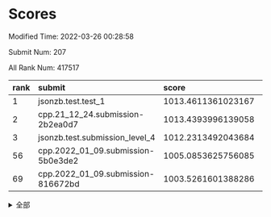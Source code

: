# Scores

Modified Time: 2022-03-26 00:28:58

Submit Num: 207

All Rank Num: 417517

| rank |               submit               |       score        |       sigma        | pk_num |
| :--- | :--------------------------------- | :----------------- | :----------------- | :----- |
| 1    | jsonzb.test.test_1                 | 1013.4611361023167 | 0.8225840253976009 | 8067   |
| 2    | cpp.21_12_24.submission-2b2ea0d7   | 1013.4393996139058 | 0.8205711420790198 | 8069   |
| 3    | jsonzb.test.submission_level_4     | 1012.2313492043684 | 0.7721971995958609 | 8066   |
| 56   | cpp.2022_01_09.submission-5b0e3de2 | 1005.0853625756085 | 0.733393661312464  | 8066   |
| 69   | cpp.2022_01_09.submission-816672bd | 1003.5261601388286 | 0.7227235441145787 | 8072   |


<details>
<summary>全部</summary>

| rank |                 submit                 |       score        |       sigma        | pk_num |
| :--- | :------------------------------------- | :----------------- | :----------------- | :----- |
| 1    | jsonzb.test.test_1                     | 1013.4611361023167 | 0.8225840253976009 | 8067   |
| 2    | cpp.21_12_24.submission-2b2ea0d7       | 1013.4393996139058 | 0.8205711420790198 | 8069   |
| 3    | jsonzb.test.submission_level_4         | 1012.2313492043684 | 0.7721971995958609 | 8066   |
| 4    | gobigger.level_3.submission_level_3_22 | 1011.5891703104909 | 0.787140390619414  | 8071   |
| 5    | gobigger.level_3.submission_level_3_19 | 1011.3885009516881 | 0.7759582421126813 | 8072   |
| 6    | gobigger.level_3.submission_level_3_1  | 1011.3220464719304 | 0.769508852774901  | 8067   |
| 7    | gobigger.level_3.submission_level_3_26 | 1011.192099228566  | 0.7822268756709646 | 8067   |
| 8    | gobigger.level_3.submission_level_3_30 | 1011.1105052947178 | 0.7834450682928086 | 8071   |
| 9    | gobigger.level_3.submission_level_3_32 | 1010.9416209906143 | 0.7701880512718935 | 8070   |
| 10   | gobigger.level_3.submission_level_3_27 | 1010.9105902534926 | 0.757431035608697  | 8067   |
| 11   | gobigger.level_3.submission_level_3_11 | 1010.9047020261817 | 0.7908352545078703 | 8069   |
| 12   | gobigger.level_3.submission_level_3_8  | 1010.8875501413036 | 0.7633459020929897 | 8068   |
| 13   | gobigger.level_3.submission_level_3_13 | 1010.8843118834826 | 0.770736562699048  | 8069   |
| 14   | gobigger.level_3.submission_level_3_3  | 1010.7532384238706 | 0.7833020367545784 | 8061   |
| 15   | gobigger.level_3.submission_level_3_14 | 1010.7005779358703 | 0.7376395722843498 | 8070   |
| 16   | gobigger.level_3.submission_level_3_29 | 1010.5784591367035 | 0.7763179101200949 | 8067   |
| 17   | gobigger.level_3.submission_level_3_15 | 1010.5666936201463 | 0.7681682295890785 | 8069   |
| 18   | gobigger.level_3.submission_level_3_49 | 1010.5521999140644 | 0.7720898475164316 | 8069   |
| 19   | gobigger.level_3.submission_level_3_25 | 1010.4675956284383 | 0.7710494219325382 | 8072   |
| 20   | gobigger.level_3.submission_level_3_43 | 1010.3555350630995 | 0.7640202174941477 | 8064   |
| 21   | gobigger.level_3.submission_level_3_42 | 1010.3212360989618 | 0.7720591196138911 | 8065   |
| 22   | gobigger.level_3.submission_level_3_9  | 1010.2115289971588 | 0.762543898528845  | 8064   |
| 23   | gobigger.level_3.submission_level_3_47 | 1010.2012596844244 | 0.7598727857142775 | 8067   |
| 24   | gobigger.level_3.submission_level_3_37 | 1010.193600003898  | 0.7434159311740606 | 8069   |
| 25   | gobigger.level_3.submission_level_3_44 | 1010.1053932981782 | 0.7507602749199871 | 8068   |
| 26   | gobigger.level_3.submission_level_3_6  | 1010.0531619415138 | 0.7561629861450203 | 8064   |
| 27   | gobigger.level_3.submission_level_3_24 | 1010.0512268351553 | 0.7620753325982363 | 8070   |
| 28   | gobigger.level_3.submission_level_3_23 | 1010.0203107658144 | 0.7502300745662056 | 8068   |
| 29   | gobigger.level_3.submission_level_3_10 | 1010.0160009704733 | 0.7453818698206911 | 8067   |
| 30   | gobigger.level_3.submission_level_3_48 | 1010.0009087054822 | 0.7439963352439705 | 8069   |
| 31   | gobigger.level_3.submission_level_3_46 | 1009.9958732680049 | 0.7442577848575329 | 8068   |
| 32   | gobigger.level_3.submission_level_3_35 | 1009.9908023771682 | 0.7632079736742253 | 8064   |
| 33   | gobigger.level_3.submission_level_3_45 | 1009.817068179261  | 0.7608288110134401 | 8068   |
| 34   | gobigger.level_3.submission_level_3_2  | 1009.7977314441878 | 0.7581654123120989 | 8065   |
| 35   | gobigger.level_3.submission_level_3_4  | 1009.7840830041903 | 0.7551503284131004 | 8071   |
| 36   | gobigger.level_3.submission_level_3_31 | 1009.7034690823629 | 0.7419211334104792 | 8065   |
| 37   | gobigger.level_3.submission_level_3_28 | 1009.6834365115591 | 0.7648035560281286 | 8073   |
| 38   | gobigger.level_3.submission_level_3_17 | 1009.6248869219423 | 0.7562275353742017 | 8064   |
| 39   | gobigger.level_3.submission_level_3_41 | 1009.5983485437403 | 0.7633983250255291 | 8068   |
| 40   | gobigger.level_3.submission_level_3_20 | 1009.5982178969074 | 0.7651291582560654 | 8067   |
| 41   | gobigger.level_3.submission_level_3_33 | 1009.5523505692671 | 0.759373821499812  | 8068   |
| 42   | gobigger.level_3.submission_level_3_12 | 1009.4122442876563 | 0.7671854902177903 | 8065   |
| 43   | gobigger.level_3.submission_level_3_18 | 1009.2558744099266 | 0.7804534294162784 | 8070   |
| 44   | gobigger.level_3.submission_level_3_34 | 1009.2191767558783 | 0.728996321543491  | 8067   |
| 45   | gobigger.level_3.submission_level_3_38 | 1009.1799207243337 | 0.7409861203323178 | 8070   |
| 46   | gobigger.level_3.submission_level_3_0  | 1009.070783188058  | 0.751594873335908  | 8069   |
| 47   | gobigger.level_3.submission_level_3_7  | 1009.0619597778932 | 0.743060485953302  | 8066   |
| 48   | gobigger.level_3.submission_level_3_21 | 1008.9985131224436 | 0.7334697366317469 | 8068   |
| 49   | gobigger.level_3.submission_level_3_16 | 1008.8091148597186 | 0.7389910145669304 | 8068   |
| 50   | gobigger.level_3.submission_level_3_40 | 1008.6529366121486 | 0.7270032558776462 | 8073   |
| 51   | gobigger.level_3.submission_level_3_5  | 1008.42856895199   | 0.7479384153610522 | 8070   |
| 52   | gobigger.level_3.submission_level_3_39 | 1008.0095182345583 | 0.7524171225715487 | 8070   |
| 53   | gobigger.level_3.submission_level_3_36 | 1007.9776756673305 | 0.7440071581314285 | 8064   |
| 54   | gobigger.level_1.submission_level_1_26 | 1005.8457983822799 | 0.730750106809734  | 8073   |
| 55   | gobigger.level_1.submission_level_1_33 | 1005.0886802635266 | 0.7122021557011243 | 8065   |
| 56   | cpp.2022_01_09.submission-5b0e3de2     | 1005.0853625756085 | 0.733393661312464  | 8066   |
| 57   | gobigger.level_1.submission_level_1_24 | 1004.8461583081728 | 0.7195551994565391 | 8071   |
| 58   | gobigger.level_1.submission_level_1_28 | 1004.3405488640585 | 0.7180438085274774 | 8065   |
| 59   | gobigger.level_1.submission_level_1_13 | 1004.2428431636588 | 0.7206126788252404 | 8071   |
| 60   | gobigger.level_1.submission_level_1_22 | 1004.1909250275203 | 0.7134486340470652 | 8066   |
| 61   | gobigger.level_1.submission_level_1_42 | 1004.1072108374019 | 0.7224801104159202 | 8067   |
| 62   | gobigger.level_1.submission_level_1_27 | 1003.9230355416562 | 0.7279393931928744 | 8066   |
| 63   | gobigger.level_1.submission_level_1_16 | 1003.922014962865  | 0.7179048453212915 | 8069   |
| 64   | gobigger.level_1.submission_level_1_45 | 1003.9044565773528 | 0.7262433561587788 | 8073   |
| 65   | gobigger.level_1.submission_level_1_18 | 1003.8338296358168 | 0.7189633087860682 | 8063   |
| 66   | gobigger.level_1.submission_level_1_30 | 1003.775282780571  | 0.7308242006629577 | 8069   |
| 67   | gobigger.level_1.submission_level_1_14 | 1003.7402065786935 | 0.7111184965295801 | 8068   |
| 68   | gobigger.level_1.submission_level_1_23 | 1003.5530529966749 | 0.7105575256456671 | 8066   |
| 69   | cpp.2022_01_09.submission-816672bd     | 1003.5261601388286 | 0.7227235441145787 | 8072   |
| 70   | gobigger.level_1.submission_level_1_34 | 1003.5160541526869 | 0.7123607962794335 | 8070   |
| 71   | gobigger.level_1.submission_level_1_49 | 1003.4768440614478 | 0.729840017505022  | 8072   |
| 72   | gobigger.level_1.submission_level_1_3  | 1003.4511684726376 | 0.7216117060028303 | 8071   |
| 73   | gobigger.level_1.submission_level_1_19 | 1003.44239000926   | 0.7176593311033385 | 8071   |
| 74   | gobigger.level_1.submission_level_1_6  | 1003.4027139110543 | 0.7194114332899862 | 8067   |
| 75   | gobigger.level_1.submission_level_1_12 | 1003.3268576720238 | 0.7160392410952645 | 8071   |
| 76   | gobigger.level_1.submission_level_1_35 | 1003.2977330739964 | 0.720078484019595  | 8072   |
| 77   | gobigger.level_1.submission_level_1_2  | 1003.2901938815827 | 0.7161329726765638 | 8069   |
| 78   | gobigger.level_1.submission_level_1_17 | 1003.2565637529287 | 0.714910038354065  | 8067   |
| 79   | gobigger.level_1.submission_level_1_20 | 1003.2423069095065 | 0.7222526320179198 | 8071   |
| 80   | gobigger.level_1.submission_level_1_36 | 1003.2329006797751 | 0.7174360450930763 | 8072   |
| 81   | gobigger.level_1.submission_level_1_4  | 1003.1585402669826 | 0.7147052732121159 | 8068   |
| 82   | gobigger.level_1.submission_level_1_44 | 1003.1442584632126 | 0.7195636351118283 | 8066   |
| 83   | gobigger.level_1.submission_level_1_5  | 1003.1369384100803 | 0.7131710790779849 | 8069   |
| 84   | gobigger.level_1.submission_level_1_38 | 1003.0642771073459 | 0.7107086266195191 | 8069   |
| 85   | gobigger.level_1.submission_level_1_0  | 1003.0570478367225 | 0.7095355296206216 | 8067   |
| 86   | gobigger.level_1.submission_level_1_40 | 1003.0340498998861 | 0.7087922379275882 | 8064   |
| 87   | gobigger.level_1.submission_level_1_29 | 1003.0333203313363 | 0.7118893006889063 | 8067   |
| 88   | gobigger.level_1.submission_level_1_46 | 1003.0095213742751 | 0.7222612087071446 | 8068   |
| 89   | gobigger.level_1.submission_level_1_15 | 1002.9852559658194 | 0.7221204985242587 | 8066   |
| 90   | gobigger.level_1.submission_level_1_48 | 1002.9594778932154 | 0.7238968986882857 | 8069   |
| 91   | gobigger.level_1.submission_level_1_37 | 1002.8653917955371 | 0.7178224250421588 | 8071   |
| 92   | gobigger.level_1.submission_level_1_43 | 1002.8533328368832 | 0.7100670666312292 | 8069   |
| 93   | gobigger.level_1.submission_level_1_10 | 1002.8234898150208 | 0.7185520169930532 | 8069   |
| 94   | gobigger.level_1.submission_level_1_11 | 1002.753560910236  | 0.7221370956493391 | 8065   |
| 95   | gobigger.level_1.submission_level_1_1  | 1002.7406718902223 | 0.7246761893324831 | 8068   |
| 96   | gobigger.level_1.submission_level_1_41 | 1002.7032078341879 | 0.707684245613576  | 8070   |
| 97   | gobigger.level_1.submission_level_1_31 | 1002.6612008166206 | 0.7117317239635683 | 8066   |
| 98   | gobigger.level_1.submission_level_1_32 | 1002.6212232880276 | 0.7081862890772268 | 8069   |
| 99   | gobigger.level_1.submission_level_1_39 | 1002.5902532798459 | 0.7163585258266493 | 8069   |
| 100  | gobigger.level_1.submission_level_1_47 | 1002.5522445956896 | 0.7118708010957614 | 8069   |
| 101  | gobigger.level_1.submission_level_1_25 | 1002.5470248741326 | 0.7124976348803231 | 8065   |
| 102  | gobigger.level_1.submission_level_1_21 | 1002.5087801399294 | 0.7189077497297914 | 8069   |
| 103  | gobigger.level_1.submission_level_1_8  | 1002.411222330004  | 0.7103826320163831 | 8069   |
| 104  | gobigger.level_1.submission_level_1_9  | 1002.3390376716492 | 0.7125889103333523 | 8068   |
| 105  | gobigger.level_1.submission_level_1_7  | 1002.106537499991  | 0.7094537440288777 | 8065   |
| 106  | gobigger.random.submission_random_18   | 997.4584936037866  | 0.7064627086111556 | 8068   |
| 107  | gobigger.random.submission_random_17   | 997.0695206631581  | 0.7099921890320036 | 8072   |
| 108  | gobigger.random.submission_random_42   | 997.0275315663768  | 0.7111706159675585 | 8069   |
| 109  | gobigger.random.submission_random_24   | 996.9305155414877  | 0.7065152722162477 | 8068   |
| 110  | gobigger.random.submission_random_26   | 996.8840436342698  | 0.7136340109154606 | 8073   |
| 111  | gobigger.random.submission_random_27   | 996.8096292543119  | 0.6972766612419974 | 8071   |
| 112  | gobigger.random.submission_random_9    | 996.751006945955   | 0.7082613804209363 | 8074   |
| 113  | gobigger.random.submission_random_2    | 996.7146742298163  | 0.7073705369499794 | 8065   |
| 114  | gobigger.random.submission_random_4    | 996.4534728143365  | 0.710257343959654  | 8069   |
| 115  | gobigger.random.submission_random_6    | 996.4044176179158  | 0.7243020982492164 | 8066   |
| 116  | gobigger.random.submission_random_12   | 996.3313600914468  | 0.7147293116951744 | 8065   |
| 117  | gobigger.random.submission_random_41   | 996.2626951268055  | 0.7038742716464452 | 8067   |
| 118  | gobigger.random.submission_random_16   | 996.2521777715962  | 0.7135550636615864 | 8066   |
| 119  | gobigger.random.submission_random_47   | 996.2208538659545  | 0.7069578776338838 | 8065   |
| 120  | gobigger.random.submission_random_11   | 996.2106107438286  | 0.7222492688508206 | 8070   |
| 121  | gobigger.random.submission_random_29   | 996.2051166236154  | 0.7033283283941046 | 8069   |
| 122  | gobigger.random.submission_random_46   | 996.1854493606843  | 0.7028163616832436 | 8066   |
| 123  | gobigger.random.submission_random_5    | 996.1522389080645  | 0.7038687000933164 | 8069   |
| 124  | gobigger.random.submission_random_28   | 996.0885931419805  | 0.708550952390781  | 8067   |
| 125  | gobigger.random.submission_random_36   | 996.071281081318   | 0.7123954026097248 | 8069   |
| 126  | gobigger.random.submission_random_25   | 996.0488350547831  | 0.7115684090636143 | 8069   |
| 127  | gobigger.random.submission_random_14   | 996.0418438546193  | 0.7054848785514329 | 8070   |
| 128  | gobigger.random.submission_random_30   | 996.005460933094   | 0.7136877978377324 | 8067   |
| 129  | gobigger.random.submission_random_8    | 996.0049681046437  | 0.7095630252446815 | 8064   |
| 130  | gobigger.random.submission_random_22   | 996.0048295909643  | 0.7049659269703933 | 8067   |
| 131  | gobigger.random.submission_random_38   | 995.9176502445189  | 0.7145214838359303 | 8070   |
| 132  | gobigger.random.submission_random_31   | 995.8917983228949  | 0.719426710673428  | 8063   |
| 133  | gobigger.random.submission_random_35   | 995.8556941864033  | 0.7103877394240555 | 8066   |
| 134  | gobigger.random.submission_random_3    | 995.8318801585209  | 0.7071647872773805 | 8067   |
| 135  | gobigger.random.submission_random_33   | 995.824638518443   | 0.7014264607674155 | 8069   |
| 136  | gobigger.random.submission_random_39   | 995.7388487440804  | 0.7164274526855258 | 8068   |
| 137  | gobigger.random.submission_random_44   | 995.7296317349964  | 0.7136899430161103 | 8071   |
| 138  | gobigger.random.submission_random_49   | 995.7201899759095  | 0.7023187545158817 | 8069   |
| 139  | gobigger.random.submission_random_48   | 995.6802054473727  | 0.710193429833902  | 8069   |
| 140  | gobigger.random.submission_random_13   | 995.6576832904344  | 0.7165742241006534 | 8062   |
| 141  | gobigger.random.submission_random_40   | 995.6269025899824  | 0.7158197941963745 | 8070   |
| 142  | gobigger.random.submission_random_1    | 995.5996723767245  | 0.7045870426397874 | 8072   |
| 143  | gobigger.random.submission_random_20   | 995.5832554864533  | 0.7046975935692528 | 8068   |
| 144  | gobigger.random.submission_random_45   | 995.4371689025144  | 0.7090358941767216 | 8069   |
| 145  | gobigger.random.submission_random_10   | 995.4186730608149  | 0.7202015580361116 | 8067   |
| 146  | gobigger.random.submission_random_21   | 995.4076125958311  | 0.7068580134875878 | 8073   |
| 147  | gobigger.random.submission_random_19   | 995.2682523159764  | 0.7053696140377856 | 8072   |
| 148  | gobigger.random.submission_random_32   | 995.2486288101245  | 0.7201891282334051 | 8068   |
| 149  | gobigger.random.submission_random_15   | 995.1028935121692  | 0.6997258500213219 | 8068   |
| 150  | gobigger.random.submission_random_37   | 995.0659877028521  | 0.6993761681732319 | 8065   |
| 151  | gobigger.random.submission_random_0    | 995.0587748239021  | 0.7152048308663838 | 8064   |
| 152  | gobigger.random.submission_random_23   | 994.9502916095151  | 0.7150863945284808 | 8067   |
| 153  | gobigger.random.submission_random_43   | 994.8685174923125  | 0.7073333781822275 | 8066   |
| 154  | gobigger.random.submission_random_7    | 994.7206632074954  | 0.7225574210800706 | 8067   |
| 155  | gobigger.level_2.submission_level_2_20 | 993.8349944623991  | 0.7338351842136597 | 8065   |
| 156  | gobigger.level_2.submission_level_2_0  | 993.7709028915771  | 0.7367918368894109 | 8068   |
| 157  | gobigger.random.submission_random_34   | 993.7363198919069  | 0.7179158164263789 | 8067   |
| 158  | gobigger.level_2.submission_level_2_37 | 993.3583994706376  | 0.725250334949233  | 8067   |
| 159  | gobigger.level_2.submission_level_2_21 | 993.2855640727952  | 0.7318325275916172 | 8067   |
| 160  | gobigger.level_2.submission_level_2_41 | 993.2746788675219  | 0.7573355817983558 | 8066   |
| 161  | gobigger.level_2.submission_level_2_26 | 993.1917296425066  | 0.729226751979875  | 8070   |
| 162  | gobigger.level_2.submission_level_2_47 | 993.1654782940539  | 0.7356814379637944 | 8066   |
| 163  | gobigger.level_2.submission_level_2_4  | 993.1543039334066  | 0.7385141516117947 | 8064   |
| 164  | gobigger.level_2.submission_level_2_49 | 993.1120005777584  | 0.7407964183107878 | 8073   |
| 165  | gobigger.level_2.submission_level_2_36 | 993.0749291618164  | 0.7495240573278463 | 8067   |
| 166  | gobigger.level_2.submission_level_2_38 | 993.0417940320243  | 0.734283762686468  | 8063   |
| 167  | gobigger.level_2.submission_level_2_28 | 993.0297274141824  | 0.7351619852206993 | 8068   |
| 168  | gobigger.level_2.submission_level_2_2  | 993.0248148884866  | 0.7451479605291085 | 8066   |
| 169  | gobigger.level_2.submission_level_2_19 | 993.0164140657096  | 0.7439493867528905 | 8072   |
| 170  | gobigger.level_2.submission_level_2_46 | 992.9716240113503  | 0.7374118503229611 | 8067   |
| 171  | gobigger.level_2.submission_level_2_1  | 992.8994131196624  | 0.7442448773708883 | 8068   |
| 172  | gobigger.level_2.submission_level_2_18 | 992.8558706701677  | 0.7417995544305329 | 8068   |
| 173  | gobigger.level_2.submission_level_2_45 | 992.8360218151256  | 0.7371877882868999 | 8067   |
| 174  | gobigger.level_2.submission_level_2_17 | 992.6085696940353  | 0.7568480933965983 | 8068   |
| 175  | gobigger.level_2.submission_level_2_24 | 992.5431013549437  | 0.7628288970501764 | 8065   |
| 176  | gobigger.level_2.submission_level_2_39 | 992.5191533948403  | 0.746608205759302  | 8070   |
| 177  | gobigger.level_2.submission_level_2_43 | 992.4532138837634  | 0.7377587062037988 | 8072   |
| 178  | gobigger.level_2.submission_level_2_6  | 992.4258727973643  | 0.7400274273433345 | 8069   |
| 179  | gobigger.level_2.submission_level_2_3  | 992.416651767808   | 0.743619929471951  | 8061   |
| 180  | gobigger.level_2.submission_level_2_14 | 992.3014311246565  | 0.7467051631254443 | 8065   |
| 181  | gobigger.level_2.submission_level_2_15 | 992.2810878434096  | 0.7402404313686076 | 8067   |
| 182  | gobigger.level_2.submission_level_2_32 | 992.2686827807551  | 0.7406016773224389 | 8067   |
| 183  | gobigger.level_2.submission_level_2_12 | 992.2478796811943  | 0.754421569700959  | 8065   |
| 184  | gobigger.level_2.submission_level_2_7  | 992.162811946032   | 0.7334876354842123 | 8068   |
| 185  | gobigger.level_2.submission_level_2_42 | 992.0914031151434  | 0.7300013425938903 | 8063   |
| 186  | gobigger.level_2.submission_level_2_11 | 992.0485321032589  | 0.7458292101015395 | 8074   |
| 187  | gobigger.level_2.submission_level_2_25 | 991.9717492199377  | 0.7572992591817105 | 8069   |
| 188  | gobigger.level_2.submission_level_2_33 | 991.9577289911759  | 0.7500084681596321 | 8067   |
| 189  | gobigger.level_2.submission_level_2_31 | 991.7962008664758  | 0.7516170077590545 | 8068   |
| 190  | gobigger.level_2.submission_level_2_10 | 991.7716931554693  | 0.7631075433769335 | 8065   |
| 191  | gobigger.level_2.submission_level_2_40 | 991.7319725151085  | 0.7462948613967176 | 8070   |
| 192  | gobigger.level_2.submission_level_2_23 | 991.7040377931986  | 0.7767974592500342 | 8072   |
| 193  | gobigger.level_2.submission_level_2_8  | 991.370073085342   | 0.7395910296179303 | 8069   |
| 194  | gobigger.level_2.submission_level_2_34 | 991.3621322846532  | 0.7633190419776044 | 8062   |
| 195  | gobigger.level_2.submission_level_2_29 | 991.3133774087354  | 0.7758765880518819 | 8071   |
| 196  | gobigger.level_2.submission_level_2_16 | 991.2907076478853  | 0.737910418384036  | 8065   |
| 197  | gobigger.level_2.submission_level_2_27 | 991.1509758697708  | 0.7598280894231539 | 8066   |
| 198  | gobigger.level_2.submission_level_2_22 | 991.094590121247   | 0.7594412106092536 | 8070   |
| 199  | gobigger.level_2.submission_level_2_48 | 991.0125327322424  | 0.7607202923058324 | 8067   |
| 200  | gobigger.level_2.submission_level_2_44 | 990.9556298452165  | 0.7668698993455882 | 8071   |
| 201  | gobigger.level_2.submission_level_2_9  | 990.9233501761845  | 0.769743349460548  | 8069   |
| 202  | gobigger.level_2.submission_level_2_35 | 990.8383352935338  | 0.762377492631792  | 8070   |
| 203  | gobigger.level_2.submission_level_2_5  | 990.7524263685043  | 0.7622196076252827 | 8063   |
| 204  | gobigger.level_2.submission_level_2_13 | 990.5152806815665  | 0.7668186411879562 | 8069   |
| 205  | gobigger.level_2.submission_level_2_30 | 990.460635499526   | 0.7886851402190569 | 8069   |
| 206  | gobigger.none.submission_none_0        | 978.2568857115602  | 1.2253874905460793 | 8070   |
| 207  | gobigger.none.submission_none_1        | 975.0473163761999  | 1.470088041703322  | 8067   |

</details>
